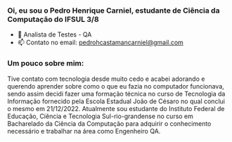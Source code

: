 ### Oi, eu sou o Pedro Henrique Carniel, estudante de Ciência da Computação do IFSUL 3/8 

- 🌱 Analista de Testes - QA
- 📫 Contato no email: pedrohcastamancarniel@gmail.com 

### Um pouco sobre mim:

Tive contato com tecnologia desde muito cedo e acabei adorando e querendo aprender sobre como o que eu fazia no computador funcionava, sendo assim decidi fazer uma formação técnica no curso de Tecnologia da Informação fornecido pela Escola Estadual João de Césaro no qual conclui o mesmo em 21/12/2022. Atualmente sou estudante do Instituto Federal de Educação, Ciência e Tecnologia Sul-rio-grandense no curso em Bacharelado da Ciência da Computação para adquirir o conhecimento necessário e trabalhar na área como Engenheiro QA.

<div style="display: inline_block"><br>

  
  
  ##
 

</div>
